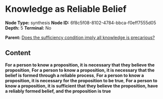# Knowledge as Reliable Belief

**Node Type:** synthesis
**Node ID:** 6f8c5f08-8102-4784-bbca-f0eff7555d05
**Depth:** 5
**Terminal:** No

**Parent:** [Does the sufficiency condition imply all knowledge is precarious?](does-the-sufficiency-condition-imply-all-knowledge-is-precarious-antithesis-4b4bf2ba-5d07-4530-8aa9-cd9b54f446af.md)

## Content

**For a person to know a proposition, it is necessary that they believe the proposition**, **For a person to know a proposition, it is necessary that the belief is formed through a reliable process**, **For a person to know a proposition, it is necessary for the proposition to be true**, **For a person to know a proposition, it is sufficient that they believe the proposition, have a reliably formed belief, and the proposition is true**
